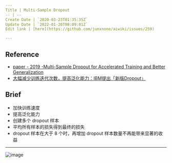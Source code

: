 ```yaml
---
Title | Multi-Sample Dropout
-- | --
Create Date | `2020-03-23T01:35:35Z`
Update Date | `2022-01-20T08:09:01Z`
Edit link | [here](https://github.com/junxnone/aiwiki/issues/259)

---
```



## Reference

- [paper - 2019 -Multi-Sample Dropout for Accelerated Training and Better Generalization](https://arxiv.org/pdf/1905.09788.pdf)
- [大幅减少训练迭代次数，提高泛化能力：IBM提出「新版Dropout」](https://www.sohu.com/a/319115531_129720)

## Brief
- 加快训练速度
- 提高泛化能力
- 创建多个 dropout 样本
- 平均所有样本的损失得到最终的损失
- dropout 样本在大于 8 个时，再增加 dropout 样本数量不再能带来显著的收益

---
![image](https://user-images.githubusercontent.com/2216970/77271574-088fa480-6cea-11ea-8ca5-912a082900d5.png)

